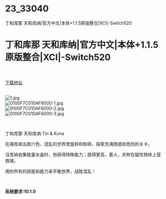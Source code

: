 # 23_33040
丁和库那 天和库纳|官方中文|本体+1.1.5原版整合|XCI|-Switch520
# 丁和库那 天和库纳|官方中文|本体+1.1.5原版整合|XCI|-Switch520
 <br/></br>
[下载地址](https://www.switch520.cc/article/33040 "下载地址")
<br/></br>

<p><img title="1.jpg" src="https://www.switch520.cc/muke_img/2022_06_17_87eed99955c0c.jpg" alt="1.jpg"><br>
<img title="0100F7C010AF6000-1.jpg" src="https://www.switch520.cc/muke_img/2022_06_17_2f72d67a47d09.jpg" alt="0100F7C010AF6000-1.jpg"><br>
<img title="0100F7C010AF6000-2.jpg" src="https://www.switch520.cc/muke_img/2022_06_17_617f74c18921b.jpg" alt="0100F7C010AF6000-2.jpg"><br>
<img title="0100F7C010AF6000-3.jpg" src="https://www.switch520.cc/muke_img/2022_06_17_b87dfff8e1369.jpg" alt="0100F7C010AF6000-3.jpg"></p>
<p>&nbsp;</p>
<p>丁和库那 天和库纳 Tin &amp; Kuna</p>
<p>在锡库纳五颜六色、混乱的世界里旋转和粉碎。探索充满困惑和危险的关卡。</p>
<p>当库纳收集能量水晶时，他获得特殊能力；跳得更高，着火，并附在磁性物体上营救锡。</p>
<p>用你所有的技能和能力来平衡世界，战胜混乱！</p>
<p>&nbsp;</p>
<p><strong>系统要求:10.1.0</strong></p>




